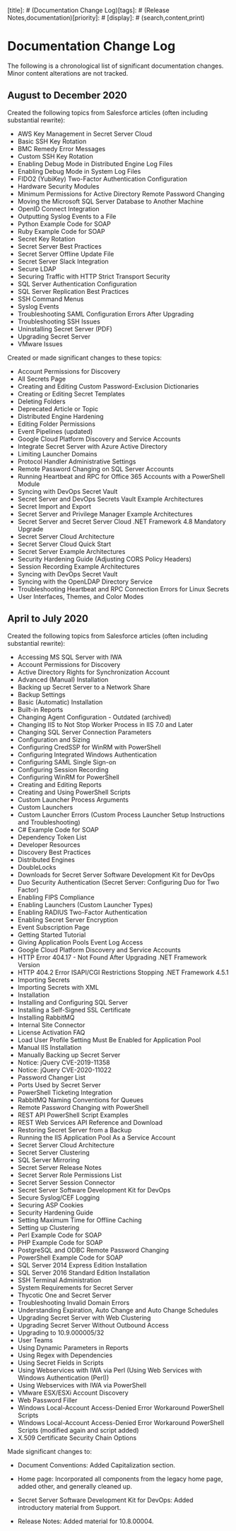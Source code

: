 [title]: # (Documentation Change Log)[tags]: # (Release Notes,documentation)[priority]: #
[display]: # (search,content,print)
# Documentation Change Log

The following is a chronological list of significant documentation changes. Minor content alterations are not tracked.

## August to  December 2020

Created the following topics from Salesforce articles (often including substantial rewrite):

- AWS Key Management in Secret Server Cloud
- Basic SSH Key Rotation
- BMC Remedy Error Messages
- Custom SSH Key Rotation
- Enabling Debug Mode in Distributed Engine Log Files
- Enabling Debug Mode in System Log Files
- FIDO2 (YubiKey) Two-Factor Authentication Configuration
- Hardware Security Modules
- Minimum Permissions for Active Directory Remote Password Changing
- Moving the Microsoft SQL Server Database to Another Machine
- OpenID Connect Integration
- Outputting Syslog Events to a File
- Python Example Code for SOAP
- Ruby Example Code for SOAP
- Secret Key Rotation
- Secret Server Best Practices
- Secret Server Offline Update File
- Secret Server Slack Integration
- Secure LDAP
- Securing Traffic with HTTP Strict Transport Security
- SQL Server Authentication Configuration
- SQL Server Replication Best Practices
- SSH Command Menus
- Syslog Events
- Troubleshooting SAML Configuration Errors After Upgrading
- Troubleshooting SSH Issues
- Uninstalling Secret Server (PDF)
- Upgrading Secret Server
- VMware Issues

Created or made significant changes to these topics:

- Account Permissions for Discovery
- All Secrets Page
- Creating and Editing Custom Password-Exclusion Dictionaries
- Creating or Editing Secret Templates
- Deleting Folders
- Deprecated Article or Topic
- Distributed Engine Hardening
- Editing Folder Permissions
- Event Pipelines (updated)
- Google Cloud Platform Discovery and Service Accounts
- Integrate Secret Server with Azure Active Directory
- Limiting Launcher Domains
- Protocol Handler Administrative Settings
- Remote Password Changing on SQL Server Accounts
- Running Heartbeat and RPC for Office 365 Accounts with a PowerShell Module
- Syncing with DevOps Secret Vault
- Secret Server and DevOps Secrets Vault Example Architectures
- Secret Import and Export
- Secret Server and Privilege Manager Example Architectures
- Secret Server and Secret Server Cloud .NET Framework 4.8 Mandatory Upgrade
- Secret Server Cloud Architecture
- Secret Server Cloud Quick Start
- Secret Server Example Architectures
- Security Hardening Guide (Adjusting CORS Policy Headers)
- Session Recording Example Architectures
- Syncing with DevOps Secret Vault
- Syncing with the OpenLDAP Directory Service
- Troubleshooting Heartbeat and RPC Connection Errors for Linux Secrets
- User Interfaces, Themes, and Color Modes


## April to July 2020

Created the following topics from Salesforce articles (often including substantial rewrite):

- Accessing MS SQL Server with IWA
- Account Permissions for Discovery
- Active Directory Rights for Synchronization Account
- Advanced (Manual) Installation
- Backing up Secret Server to a Network Share
- Backup Settings
- Basic (Automatic) Installation
- Built-in Reports
- Changing Agent Configuration - Outdated (archived)
- Changing IIS to Not Stop Worker Process in IIS 7.0 and Later
- Changing SQL Server Connection Parameters
- Configuration and Sizing
- Configuring CredSSP for WinRM with PowerShell
- Configuring Integrated Windows Authentication
- Configuring SAML Single Sign-on
- Configuring Session Recording
- Configuring WinRM for PowerShell
- Creating and Editing Reports
- Creating and Using PowerShell Scripts
- Custom Launcher Process Arguments
- Custom Launchers
- Custom Launcher Errors (Custom Process Launcher Setup Instructions and Troubleshooting)
- C# Example Code for SOAP
- Dependency Token List
- Developer Resources
- Discovery Best Practices
- Distributed Engines
- DoubleLocks
- Downloads for Secret Server Software Development Kit for DevOps
- Duo Security Authentication (Secret Server: Configuring Duo for Two Factor)
- Enabling FIPS Compliance
- Enabling Launchers (Custom Launcher Types)
- Enabling RADIUS Two-Factor Authentication
- Enabling Secret Server Encryption
- Event Subscription Page
- Getting Started Tutorial
- Giving Application Pools Event Log Access
- Google Cloud Platform Discovery and Service Accounts
- HTTP Error 404.17 -  Not Found After Upgrading .NET Framework Version
- HTTP 404.2 Error ISAPI/CGI Restrictions Stopping .NET Framework 4.5.1
- Importing Secrets
- Importing Secrets with XML
- Installation
- Installing and Configuring SQL Server
- Installing a Self-Signed SSL Certificate
- Installing RabbitMQ
- Internal Site Connector
- License Activation FAQ
- Load User Profile Setting Must Be Enabled for Application Pool
- Manual IIS Installation
- Manually Backing up Secret Server
- Notice: jQuery CVE-2019-11358
- Notice: jQuery CVE-2020-11022
- Password Changer List
- Ports Used by Secret Server
- PowerShell Ticketing Integration
- RabbitMQ Naming Conventions for Queues
- Remote Password Changing with PowerShell
- REST API PowerShell Script Examples
- REST Web Services API Reference and Download
- Restoring Secret Server from a Backup
- Running the IIS Application Pool As a Service Account
- Secret Server Cloud Architecture
- Secret Server Clustering
- SQL Server Mirroring
- Secret Server Release Notes
- Secret Server Role Permissions List
- Secret Server Session Connector
- Secret Server Software Development Kit for DevOps
- Secure Syslog/CEF Logging
- Securing ASP Cookies
- Security Hardening Guide
- Setting Maximum Time for Offline Caching
- Setting up Clustering
- Perl Example Code for SOAP
- PHP Example Code for SOAP
- PostgreSQL and ODBC Remote Password Changing
- PowerShell Example Code for SOAP
- SQL Server 2014 Express Edition Installation
- SQL Server 2016 Standard Edition Installation
- SSH Terminal Administration
- System Requirements for Secret Server
- Thycotic One and Secret Server
- Troubleshooting Invalid Domain Errors
- Understanding Expiration, Auto Change and Auto Change Schedules
- Upgrading Secret Server with Web Clustering
- Upgrading Secret Server Without Outbound Access
- Upgrading to 10.9.000005/32
- User Teams
- Using Dynamic Parameters in Reports
- Using Regex with Dependencies
- Using Secret Fields in Scripts
- Using Webservices with IWA via Perl (Using Web Services with Windows Authentication (Perl))
- Using Webservices with IWA via PowerShell
- VMware ESX/ESXi Account Discovery
- Web Password Filler
- Windows Local-Account Access-Denied Error Workaround PowerShell Scripts
- Windows Local-Account Access-Denied Error Workaround PowerShell Scripts (modified again and script added)
- X.509 Certificate Security Chain Options

Made significant changes to:

- Document Conventions: Added Capitalization section.

- Home page: Incorporated all components from the legacy home page, added other, and generally cleaned up.

- Secret Server Software Development Kit for DevOps: Added introductory material from Support.

- Release Notes: Added material for 10.8.00004.
